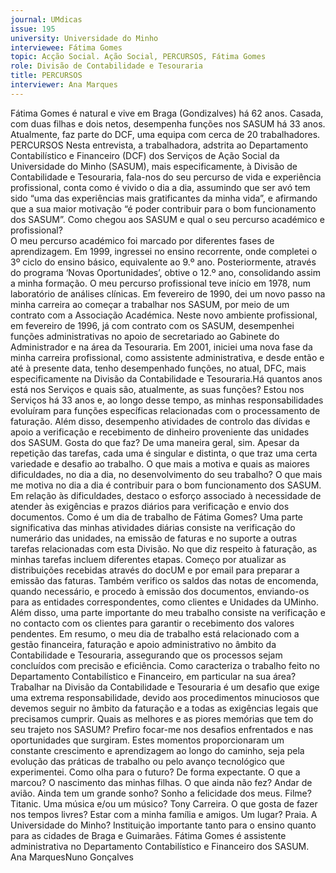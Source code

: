 ```yaml
---
journal: UMdicas 
issue: 195
university: Universidade do Minho
interviewee: Fátima Gomes 
topic: Acção Social. Ação Social, PERCURSOS, Fátima Gomes
role: Divisão de Contabilidade e Tesouraria
title: PERCURSOS
interviewer: Ana Marques
---
```


Fátima Gomes é natural e vive em Braga (Gondizalves) há 62 anos. 
Casada, com duas filhas e dois netos, desempenha funções nos SASUM 
há 33 anos. Atualmente, faz parte do DCF, uma equipa com cerca de 
20 trabalhadores.
PERCURSOS
Nesta entrevista, a trabalhadora, adstrita ao 
Departamento Contabilístico e Financeiro 
(DCF) dos Serviços de Ação Social da 
Universidade do Minho (SASUM), mais 
especificamente, à Divisão de Contabilidade 
e Tesouraria, fala-nos do seu percurso de 
vida e experiência profissional, conta como é 
vivido o dia a dia, assumindo que ser avó tem 
sido “uma das experiências mais gratificantes 
da minha vida”, e afirmando que a sua maior 
motivação “é poder contribuir para o bom 
funcionamento dos SASUM”.
Como chegou aos SASUM e qual o seu 
percurso académico e profissional?  
O meu percurso académico foi marcado 
por diferentes fases de aprendizagem. 
Em 1999, ingressei no ensino 
recorrente, onde completei o 3º ciclo do ensino básico, equivalente ao 9.º ano. 
Posteriormente, através do programa 
‘Novas Oportunidades’, obtive o 12.º ano, 
consolidando assim a minha formação.
O meu percurso profissional teve início 
em 1978, num laboratório de análises 
clínicas. Em fevereiro de 1990, dei um 
novo passo na minha carreira ao começar 
a trabalhar nos SASUM, por meio de um 
contrato com a Associação Académica. 
Neste novo ambiente profissional, em 
fevereiro de 1996, já com contrato 
com os SASUM, desempenhei funções 
administrativas no apoio de secretariado 
ao Gabinete do Administrador e na área 
da Tesouraria. Em 2001, iniciei uma 
nova fase da minha carreira profissional, 
como assistente administrativa, e desde 
então e até à presente data, tenho 
desempenhado funções, no atual, DFC, 
mais especificamente na Divisão da 
Contabilidade e Tesouraria.Há quantos anos está nos Serviços e quais 
são, atualmente, as suas funções?
Estou nos Serviços há 33 anos e, ao longo 
desse tempo, as minhas responsabilidades 
evoluíram para funções específicas 
relacionadas com o processamento de 
faturação. Além disso, desempenho 
atividades de controlo das dívidas e apoio 
a verificação e recebimento de dinheiro 
proveniente das unidades dos SASUM.
Gosta do que faz?
De uma maneira geral, sim. Apesar da 
repetição das tarefas, cada uma é singular 
e distinta, o que traz uma certa variedade 
e desafio ao trabalho.
O que mais a motiva e quais as 
maiores dificuldades, no dia a dia, no 
desenvolvimento do seu trabalho?
O que mais me motiva no dia a dia é 
contribuir para o bom funcionamento 
dos SASUM. Em relação às dificuldades, destaco o esforço associado à necessidade 
de atender às exigências e prazos diários 
para verificação e envio dos documentos.
Como é um dia de trabalho de Fátima 
Gomes?
Uma parte significativa das minhas 
atividades diárias consiste na verificação 
do numerário das unidades, na emissão 
de faturas e no suporte a outras tarefas 
relacionadas com esta Divisão. No que 
diz respeito à faturação, as minhas 
tarefas incluem diferentes etapas. 
Começo por atualizar as distribuições 
recebidas através do docUM e por email 
para preparar a emissão das faturas. 
Também verifico os saldos das notas de 
encomenda, quando necessário, e procedo 
à emissão dos documentos, enviando-os 
para as entidades correspondentes, como 
clientes e Unidades da UMinho. Além 
disso, uma parte importante do meu 
trabalho consiste na verificação e no 
contacto com os clientes para garantir 
o recebimento dos valores pendentes. 
Em resumo, o meu dia de trabalho está 
relacionado com a gestão financeira, 
faturação e apoio administrativo no 
âmbito da Contabilidade e Tesouraria, 
assegurando que os processos sejam 
concluídos com precisão e eficiência.
Como caracteriza o trabalho feito 
no Departamento Contabilístico e 
Financeiro, em particular na sua área?
Trabalhar na Divisão da Contabilidade e 
Tesouraria é um desafio que exige uma 
extrema responsabilidade, devido aos 
procedimentos minuciosos que devemos 
seguir no âmbito da faturação e a todas as 
exigências legais que precisamos cumprir.
Quais as melhores e as piores memórias 
que tem do seu trajeto nos SASUM?
Prefiro focar-me nos desafios enfrentados 
e nas oportunidades que surgiram. Estes 
momentos proporcionaram um constante 
crescimento e aprendizagem ao longo do 
caminho, seja pela evolução das práticas 
de trabalho ou pelo avanço tecnológico 
que experimentei.
Como olha para o futuro?
De forma expectante.
O que a marcou?
O nascimento das minhas filhas.
O que ainda não fez?
Andar de avião.
Ainda tem um grande sonho?
Sonho a felicidade dos meus.
Filme?
Titanic.
Uma música e/ou um músico?
Tony Carreira.
O que gosta de fazer nos tempos 
livres?
Estar com a minha família e amigos.
Um lugar?
Praia.
A Universidade do Minho?
Instituição importante tanto para 
o ensino quanto para as cidades de 
Braga e Guimarães.
Fátima Gomes é assistente administrativa no Departamento Contabilístico e Financeiro dos SASUM. Ana MarquesNuno Gonçalves